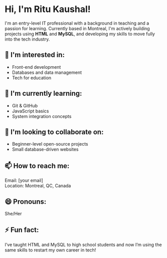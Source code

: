 # Hi, I'm Ritu Kaushal!

I'm an entry-level IT professional with a background in teaching and a passion for learning. Currently based in Montreal, I'm actively building projects using **HTML** and **MySQL**, and developing my skills to move fully into the tech industry.

## 👀 I'm interested in:
- Front-end development  
- Databases and data management  
- Tech for education  

## 🌱 I'm currently learning:
- Git & GitHub  
- JavaScript basics  
- System integration concepts  

## 🤝 I'm looking to collaborate on:
- Beginner-level open-source projects  
- Small database-driven websites  

## 📫 How to reach me:
Email: [your email]  
Location: Montreal, QC, Canada  

## 😄 Pronouns:
She/Her  

## ⚡ Fun fact:
I’ve taught HTML and MySQL to high school students and now I’m using the same skills to restart my own career in tech!
